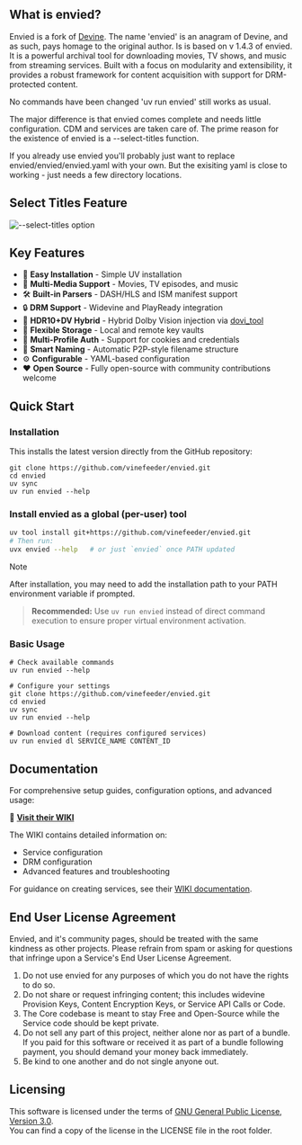 

## What is envied?

Envied is a fork of [Devine](https://github.com/devine-dl/devine/). The name 'envied' is an anagram of Devine, and as such, pays homage to the original author. 
Is is based on v 1.4.3 of envied. It is a powerful archival tool for downloading movies, TV shows, and music from streaming services. Built with a focus on modularity and extensibility, it provides a robust framework for content acquisition with support for DRM-protected content.

No commands have been changed 'uv run envied' still works as usual. 

The major difference is that envied comes complete and needs little configuration.
CDM and services are taken care of.
The prime reason for the existence of envied is a --select-titles function.

If you already use envied you'll probably just want to replace envied/envied/envied.yaml
with your own. But the exisiting yaml is close to working - just needs a few directory locations.
## Select Titles Feature
![--select-titles option](https://github.com/vinefeeder/envied/blob/main/img/envied1.png)

## Key Features

- 🚀 **Easy Installation** - Simple UV installation
- 🎥 **Multi-Media Support** - Movies, TV episodes, and music
- 🛠️ **Built-in Parsers** - DASH/HLS and ISM manifest support
- 🔒 **DRM Support** - Widevine and PlayReady integration
- 🌈 **HDR10+DV Hybrid** - Hybrid Dolby Vision injection via [dovi_tool](https://github.com/quietvoid/dovi_tool)
- 💾 **Flexible Storage** - Local and remote key vaults
- 👥 **Multi-Profile Auth** - Support for cookies and credentials
- 🤖 **Smart Naming** - Automatic P2P-style filename structure
- ⚙️ **Configurable** - YAML-based configuration
- ❤️ **Open Source** - Fully open-source with community contributions welcome

## Quick Start

### Installation

This installs the latest version directly from the GitHub repository:

```shell
git clone https://github.com/vinefeeder/envied.git
cd envied
uv sync
uv run envied --help
```

### Install envied as a global (per-user) tool

```bash
uv tool install git+https://github.com/vinefeeder/envied.git
# Then run:
uvx envied --help   # or just `envied` once PATH updated
```

> [!NOTE]
> After installation, you may need to add the installation path to your PATH environment variable if prompted.

> **Recommended:** Use `uv run envied` instead of direct command execution to ensure proper virtual environment activation.


### Basic Usage

```shell
# Check available commands
uv run envied --help

# Configure your settings
git clone https://github.com/vinefeeder/envied.git
cd envied
uv sync
uv run envied --help

# Download content (requires configured services)
uv run envied dl SERVICE_NAME CONTENT_ID
```

## Documentation

For comprehensive setup guides, configuration options, and advanced usage:

📖 **[Visit their WIKI](https://github.com/envied-dl/envied/wiki)**

The WIKI contains detailed information on:

- Service configuration
- DRM configuration
- Advanced features and troubleshooting

For guidance on creating services, see their [WIKI documentation](https://github.com/envied-dl/envied/wiki).

## End User License Agreement

Envied, and it's community pages, should be treated with the same kindness as other projects.
Please refrain from spam or asking for questions that infringe upon a Service's End User License Agreement.

1. Do not use envied for any purposes of which you do not have the rights to do so.
2. Do not share or request infringing content; this includes widevine Provision Keys, Content Encryption Keys,
   or Service API Calls or Code.
3. The Core codebase is meant to stay Free and Open-Source while the Service code should be kept private.
4. Do not sell any part of this project, neither alone nor as part of a bundle.
   If you paid for this software or received it as part of a bundle following payment, you should demand your money
   back immediately.
5. Be kind to one another and do not single anyone out.

## Licensing

This software is licensed under the terms of [GNU General Public License, Version 3.0](LICENSE).  
You can find a copy of the license in the LICENSE file in the root folder.
